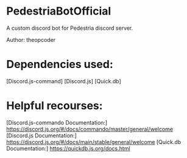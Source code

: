 # PedestriaBotOfficial
A custom discord bot for Pedestria discord server.

Author: theopcoder

# Dependencies used:

[Discord.js-command]
[Discord.js]
[Quick.db]

# Helpful recourses:

[Discord.js-commando Documentation:] https://discord.js.org/#/docs/commando/master/general/welcome
[Discord.js Documentation:] https://discord.js.org/#/docs/main/stable/general/welcome
[Quick.db Documentation:] https://quickdb.js.org/docs.html